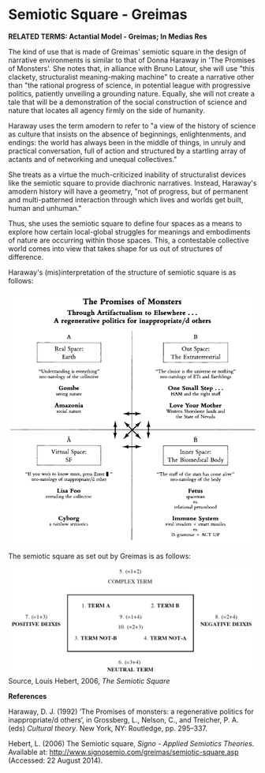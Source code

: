 # Semiotic Square - Greimas

**RELATED TERMS: Actantial Model - Greimas; In Medias Res**

The kind of use that is made of Greimas' semiotic square in the design of narrative environments is similar to that of Donna Haraway in 'The Promises of Monsters'. She notes that, in alliance with Bruno Latour, she will use "this clackety, structuralist meaning-making machine" to create a narrative other than "the rational progress of science, in potential league with progressive politics, patiently unveiling a grounding nature. Equally, she will not create a tale that will be a demonstration of the social construction of science and nature that locates all agency firmly on the side of humanity.

Haraway uses the term amodern to refer to "a view of the history of science as culture that insists on the absence of beginnings, enlightenments, and endings: the world has always been in the middle of things, in unruly and practical conversation, full of action and structured by a startling array of actants and of networking and unequal collectives."

She treats as a virtue the much-criticized inability of structuralist devices like the semiotic square to provide diachronic narratives. Instead, Haraway's amodern history will have a geometry, "not of progress, but of permanent and multi-patterned interaction through which lives and worlds get built, human and unhuman."

Thus, she uses the semiotic square to define four spaces as a means to explore how certain local-global struggles for meanings and embodiments of nature are occurring within those spaces. This, a contestable collective world comes into view that takes shape for us out of structures of difference.

Haraway's (mis)interpretation of the structure of semiotic square is as follows:

![Haraway Semiotic Square](Haraway-Semiotic-Square.png)

The semiotic square as set out by Greimas is as follows:

![Greimas Semiotic Square](Greimas-Semiotic-Square.png)
Source, Louis Hebert, 2006, _The Semiotic Square_

**References**

Haraway, D. J. (1992) ‘The Promises of monsters: a regenerative politics for inappropriate/d others’, in Grossberg, L., Nelson, C., and Treicher, P. A. (eds) _Cultural theory_. New York, NY: Routledge, pp. 295–337. 

Hebert, L. (2006) The Semiotic square, _Signo - Applied Semiotics Theories_. Available at: http://www.signosemio.com/greimas/semiotic-square.asp (Accessed: 22 August 2014).

